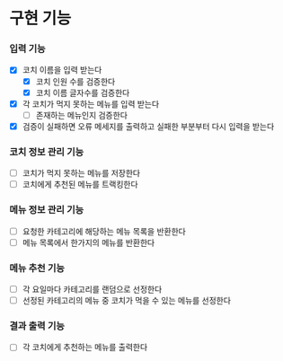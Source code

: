 # 구현 기능

### 입력 기능
- [x] 코치 이름을 입력 받는다
  - [x] 코치 인원 수를 검증한다
  - [x] 코치 이름 글자수를 검증한다
- [x] 각 코치가 먹지 못하는 메뉴를 입력 받는다
  - [ ] 존재하는 메뉴인지 검증한다
- [x] 검증이 실패하면 오류 메세지를 출력하고 실패한 부분부터 다시 입력을 받는다

### 코치 정보 관리 기능
- [ ] 코치가 먹지 못하는 메뉴를 저장한다
- [ ] 코치에게 추천된 메뉴를 트랙킹한다

### 메뉴 정보 관리 기능
- [ ] 요청한 카테고리에 해당하는 메뉴 목록을 반환한다
- [ ] 메뉴 목록에서 한가지의 메뉴를 반환한다

### 메뉴 추천 기능
- [ ] 각 요일마다 카테고리를 랜덤으로 선정한다
- [ ] 선정된 카테고리의 메뉴 중 코치가 먹을 수 있는 메뉴를 선정한다

### 결과 출력 기능
- [ ] 각 코치에게 추천하는 메뉴를 출력한다